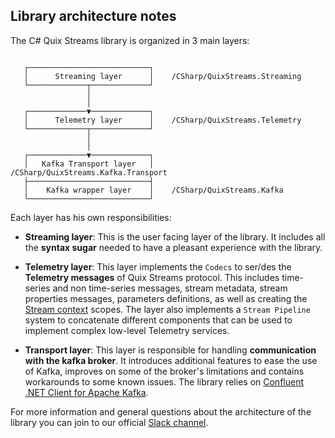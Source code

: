 ## Library architecture notes

The C# Quix Streams library is organized in 3 main layers:

```

   ┌───────────────────────────┐
   │      Streaming layer      │    /CSharp/QuixStreams.Streaming
   └─────────────┬─────────────┘
                 │
                 │
   ┌─────────────▼─────────────┐
   │      Telemetry layer      │    /CSharp/QuixStreams.Telemetry
   └─────────────┬─────────────┘
                 │
                 │
   ┌─────────────▼─────────────┐
   │   Kafka Transport layer   │    /CSharp/QuixStreams.Kafka.Transport
   ├───────────────────────────┤
   │    Kafka wrapper layer    │    /CSharp/QuixStreams.Kafka
   └───────────────────────────┘

```

Each layer has his own responsibilities:
 
- <b>Streaming layer</b>: This is the user facing layer of the library. It includes all the <b>syntax sugar</b> needed to have a pleasant experience with the library.

- <b>Telemetry layer</b>: This layer implements the `Codecs` to ser/des the <b>Telemetry messages</b> of Quix Streams protocol. This includes time-series and non time-series messages, stream metadata, stream properties messages, parameters definitions, as well as creating the [Stream context](#library-features-) scopes. The layer also implements a `Stream Pipeline` system to concatenate different components that can be used to implement complex low-level Telemetry services.

- <b>Transport layer</b>: This layer is responsible for handling <b>communication with the kafka broker</b>. It introduces additional features to ease the use of Kafka, improves on some of the broker's limitations and contains workarounds to some known issues. The library relies on [Confluent .NET Client for Apache Kafka](https://github.com/confluentinc/confluent-kafka-dotnet).

For more information and general questions about the architecture of the library you can join to our official [Slack channel](https://quix.io/slack-invite).
